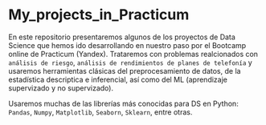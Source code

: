 # My_projects_in_Practicum

En este repositorio presentaremos algunos de los proyectos de Data Science que hemos ido desarrollando en nuestro paso por el Bootcamp online de Practicum (Yandex). Trataremos con problemas realcionados con `análisis de riesgo`, `análisis de rendimientos de planes de telefonía` y usaremos herramientas clásicas del preprocesamiento de datos, de la estadística descriptica e inferencial, así como del ML (aprendizaje supervizado y no supervizado).

Usaremos muchas de las librerías más conocidas para DS en Python: `Pandas`, `Numpy`, `Matplotlib`, `Seaborn`, `Sklearn`, entre otras.  
